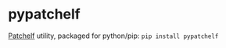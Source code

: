 # pypatchelf

[Patchelf](https://github.com/NixOS/patchelf) utility, packaged for python/pip: ``pip install pypatchelf``
